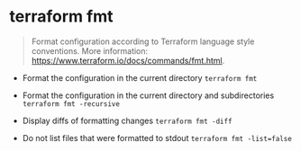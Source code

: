 # terraform fmt
> Format configuration according to Terraform language style conventions.
> More information: <https://www.terraform.io/docs/commands/fmt.html>.

- Format the configuration in the current directory
`terraform fmt`

- Format the configuration in the current directory and subdirectories
`terraform fmt -recursive`

- Display diffs of formatting changes
`terraform fmt -diff`

- Do not list files that were formatted to stdout
`terraform fmt -list=false`
